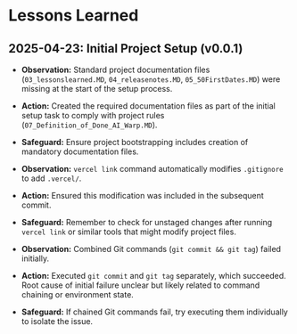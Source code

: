 # Lessons Learned

## 2025-04-23: Initial Project Setup (v0.0.1)

- **Observation:** Standard project documentation files (`03_lessonslearned.MD`, `04_releasenotes.MD`, `05_50FirstDates.MD`) were missing at the start of the setup process.
- **Action:** Created the required documentation files as part of the initial setup task to comply with project rules (`07_Definition_of_Done_AI_Warp.MD`).
- **Safeguard:** Ensure project bootstrapping includes creation of mandatory documentation files.

- **Observation:** `vercel link` command automatically modifies `.gitignore` to add `.vercel/`.
- **Action:** Ensured this modification was included in the subsequent commit.
- **Safeguard:** Remember to check for unstaged changes after running `vercel link` or similar tools that might modify project files.

- **Observation:** Combined Git commands (`git commit && git tag`) failed initially.
- **Action:** Executed `git commit` and `git tag` separately, which succeeded. Root cause of initial failure unclear but likely related to command chaining or environment state.
- **Safeguard:** If chained Git commands fail, try executing them individually to isolate the issue.

